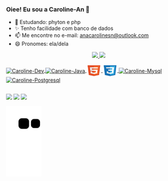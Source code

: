 ### Oiee! Eu sou a Caroline-An 👋

- 🔭 Estudando: phyton e php
- ✨ Tenho facilidade com banco de dados
- 📫 Me encontre no e-mail: anacarolinesn@outlook.com
- 😄 Pronomes: ela/dela

<div align="center">
  <a href="https://github.com/Caroline-An">
  <img height="180em" src="https://github-readme-stats.vercel.app/api?username=Caroline-An&show_icons=true&theme=radical&include_all_commits=true&count_private=true"/>
  <img height="180em" src="https://github-readme-stats.vercel.app/api/top-langs/?username=Caroline-An&layout=compact&langs_count=7&theme=radical"/>
</div>
  
<div style="display: inline_block"><br>
  <img align="center" alt="Caroline-Dev" height="30" width="40" src="https://cdn.jsdelivr.net/gh/devicons/devicon/icons/devicon/devicon-original.svg"/>
    <img align="center" alt="Caroline-Java" height="30" width="40" src="https://cdn.jsdelivr.net/gh/devicons/devicon/icons/java/java-original-wordmark.svg"/>
  <img align="center" alt="Caroline-HTML" height="30" width="40" src="https://raw.githubusercontent.com/devicons/devicon/master/icons/html5/html5-original.svg">
  <img align="center" alt="Caroline-CSS" height="30" width="40" src="https://raw.githubusercontent.com/devicons/devicon/master/icons/css3/css3-original.svg">
  <img align="center" alt="Caroline-Mysql" height="30" width="40" src="https://cdn.jsdelivr.net/gh/devicons/devicon/icons/mysql/mysql-original.svg"/>
  <img align="center" alt="Caroline-Postgresql" height="30" width="40" src="https://cdn.jsdelivr.net/gh/devicons/devicon/icons/postgresql/postgresql-original.svg"/>
  
</div>
   
  ##
 
<div> 
  <a href="https://www.instagram.com/lollynie/" target="_blank"> <img src="https://img.shields.io/badge/-Instagram-%23E4405F?style=for-the-badge&logo=instagram&logoColor=white" target="_blank"></a>
  <a href = "mailto:quionesan260@gmail.com"><img src="https://img.shields.io/badge/-Gmail-%23333?style=for-the-badge&logo=gmail&logoColor=white" target="_blank"></a>
  <a href="www.linkedin.com/in/ana-caroline-silva-nogueira" target="_blank"><img src="https://img.shields.io/badge/-LinkedIn-%230077B5?style=for-the-badge&logo=linkedin&logoColor=white" target="_blank"></a> 
 
</div>
  
  ![Snake animation](https://github.com/Caroline-An/Caroline-An/blob/output/github-contribution-grid-snake.svg)
